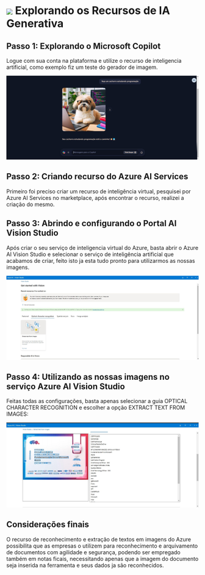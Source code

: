 <h1>
    <a href="https://www.dio.me/">
     <img align="center" width="60px" src="https://hermes.dio.me/lab_projects/badges/c1203540-e5d4-40d1-a1e8-a7e0387d8abe.png"></a>
    <span> 
Explorando os Recursos de IA Generativa
</span>
</h1>

## Passo 1: Explorando o Microsoft Copilot

Logue com sua conta na plataforma e utilize o recurso de inteligencia artificial, como exemplo fiz um teste do gerador de imagem.

<img src="output/01.jpg">

## Passo 2: Criando recurso do Azure AI Services

Primeiro foi preciso criar um recurso de inteligência virtual, pesquisei por Azure AI Services no marketplace, após encontrar o recurso, realizei a criação do mesmo.

## Passo 3: Abrindo e configurando o Portal AI Vision Studio

Após criar o seu serviço de inteligencia virtual do Azure, basta abrir o Azure AI Vision Studio e selecionar o serviço de inteligência artificial que acabamos de criar, feito isto ja esta tudo pronto para utilizarmos as nossas imagens.

<img src="output/03.jpg">

## Passo 4: Utilizando as nossas imagens no serviço Azure AI Vision Studio

Feitas todas as configurações, basta apenas selecionar a guia OPTICAL CHARACTER RECOGNITION e escolher a opção EXTRACT TEXT FROM IMAGES:

<img src="output/02.jpg">

## Considerações finais

O recurso de reconhecimento e extração de textos em imagens do Azure possibilita que as empresas o utilizem para reconhecimento e arquivamento de documentos com agilidade e segurança, podendo ser empregado também em notas ficais, necessitando apenas que a imagem do documento seja inserida na ferramenta e seus dados ja são reconhecidos.
